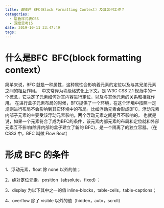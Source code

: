 ```yaml
---
title: 请描述 BFC(Block Formatting Context) 及其如何工作？
categories:
  - 层叠样式表CSS
  - 深度思考15
date: 2019-10-11 23:47:49
tags:
---
```

# 什么是BFC  BFC(block formatting context）

简单来说，BFC 就是一种属性，这种属性会影响着元素的定位以及与其兄弟元素之间的相互作用。  中文常译为块级格式化上下文。是 W3C CSS 2.1 规范中的一个概念，它决定了元素如何对其内容进行定位，以及与其他元素的关系和相互作用。 在进行盒子元素布局的时候，BFC提供了一个环境，在这个环境中按照一定规则进行布局不会影响到其它环境中的布局。比如浮动元素会形成BFC，浮动元素内部子元素的主要受该浮动元素影响，两个浮动元素之间是互不影响的。 也就是说，如果一个元素符合了成为BFC的条件，该元素内部元素的布局和定位就和外部元素互不影响(除非内部的盒子建立了新的 BFC)，是一个隔离了的独立容器。（在 CSS3 中，BFC 叫做 Flow Root）  

# 形成 BFC 的条件  

1、浮动元素，float 除 none 以外的值；  

2、绝对定位元素，position（absolute，fixed）；  

3、display 为以下其中之一的值 inline-blocks，table-cells，table-captions；  

4、overflow 除了 visible 以外的值（hidden，auto，scroll） 